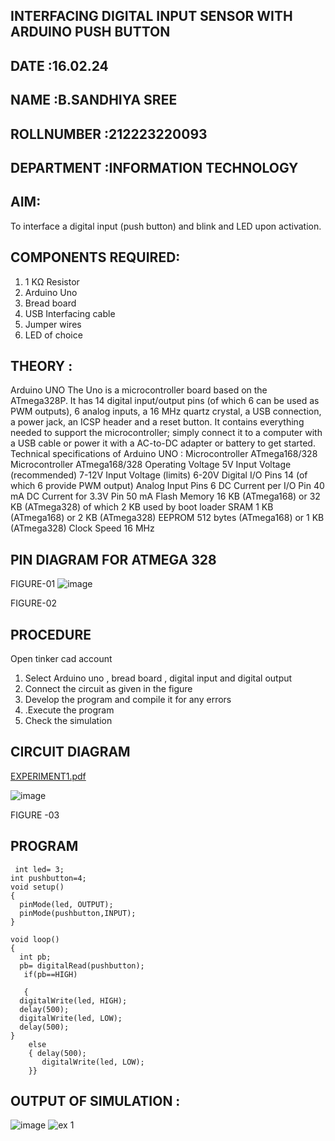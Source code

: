 ## INTERFACING DIGITAL INPUT SENSOR WITH ARDUINO PUSH BUTTON
## DATE :16.02.24
## NAME :B.SANDHIYA SREE																			             
## ROLLNUMBER :212223220093
## DEPARTMENT :INFORMATION TECHNOLOGY


## AIM:
To interface a digital input (push button) and blink and LED upon activation.
## COMPONENTS REQUIRED:
1.	1 KΩ Resistor 
2.	Arduino Uno 
3.	Bread board 
4.	USB Interfacing cable 
5.	Jumper wires 
6.	LED of choice 
## THEORY :
Arduino UNO
 	  The Uno is a microcontroller board based on the ATmega328P. It has 14 digital input/output pins (of which 6 can be used as PWM outputs), 6 analog inputs, a 16 MHz quartz crystal, a USB connection, a power jack, an ICSP header and a reset button. It contains everything needed to support the microcontroller; simply connect it to a computer with a USB cable or power it with a AC-to-DC adapter or battery to get started.
	Technical specifications of Arduino UNO :
Microcontroller	ATmega168/328
Microcontroller	ATmega168/328
Operating Voltage	5V
Input Voltage (recommended)	7-12V
Input Voltage (limits)	6-20V
Digital I/O Pins	14 (of which 6 provide PWM output)
Analog Input Pins	6
DC Current per I/O Pin	40 mA
DC Current for 3.3V Pin	50 mA
Flash Memory	16 KB (ATmega168) or 32 KB (ATmega328) of which 2 KB used by boot loader
SRAM	1 KB (ATmega168) or 2 KB (ATmega328)
EEPROM	512 bytes (ATmega168) or 1 KB (ATmega328)
Clock Speed	16 MHz
## PIN DIAGRAM FOR ATMEGA 328
 
FIGURE-01
![image](https://user-images.githubusercontent.com/36288975/163530431-4d390e98-0942-42d8-95b8-f57d348e6ad8.png)

FIGURE-02
## PROCEDURE 
 Open tinker cad account 
1.	Select Arduino uno , bread board , digital input and digital output 
2.	Connect the circuit as given in the figure 
3.	Develop the program and compile it for any errors 
4.	 .Execute the program 
5.	Check the simulation 



## CIRCUIT DIAGRAM 

[EXPERIMENT1.pdf](https://github.com/Sandhniya/-INTERFACING-DIGITAL-INPUT-SENSOR-WITH-ARDUINO-PUSH-BUTTON-/files/14312283/EXPERIMENT1.pdf)

![image](https://user-images.githubusercontent.com/36288975/163530437-87a0afbd-b3c9-44ad-b907-5de63486fb9d.png)



FIGURE -03




## PROGRAM 
``` 
 int led= 3;
int pushbutton=4;
void setup()
{
  pinMode(led, OUTPUT);
  pinMode(pushbutton,INPUT);
}

void loop()
{
  int pb;
  pb= digitalRead(pushbutton);
   if(pb==HIGH)

   {
  digitalWrite(led, HIGH);
  delay(500); 
  digitalWrite(led, LOW);
  delay(500);
}
    else
    { delay(500);
       digitalWrite(led, LOW);
    }}
```









 
 
 



## OUTPUT OF SIMULATION :

![image](https://github.com/Sandhniya/-INTERFACING-DIGITAL-INPUT-SENSOR-WITH-ARDUINO-PUSH-BUTTON-/assets/151395890/230f024f-9bb8-455e-b25a-8c842d8654c5)
![ex 1](https://github.com/Sandhniya/-INTERFACING-DIGITAL-INPUT-SENSOR-WITH-ARDUINO-PUSH-BUTTON-/assets/151395890/3da3dbc3-1d6d-407e-b374-19756ebf2487)


